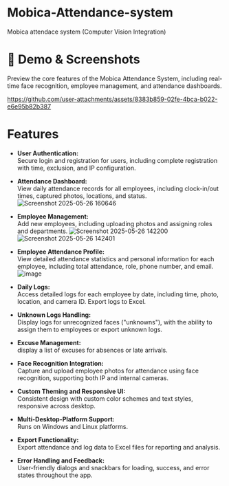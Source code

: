 # Mobica-Attendance-system
Mobica attendace system (Computer Vision Integration)
# 🎥 Demo & Screenshots
Preview the core features of the Mobica Attendance System, including real-time face recognition, employee management, and attendance dashboards.

https://github.com/user-attachments/assets/8383b859-02fe-4bca-b022-e6e95b82b387

# Features

- **User Authentication:**  
  Secure login and registration for users, including complete registration with time, exclusion, and IP configuration.

- **Attendance Dashboard:**  
  View daily attendance records for all employees, including clock-in/out times, captured photos, locations, and status.
![Screenshot 2025-05-26 160646](https://github.com/user-attachments/assets/edf7da8c-29ef-4e54-a490-e429ba95f098)

- **Employee Management:**  
  Add new employees, including uploading photos and assigning roles and departments.
![Screenshot 2025-05-26 142200](https://github.com/user-attachments/assets/2d84b5fc-3504-4d18-abd5-fa8f7473bf16)     ![Screenshot 2025-05-26 142401](https://github.com/user-attachments/assets/9760eb90-c24b-49c8-bbe6-133c3d313dc7)

- **Employee Attendance Profile:**  
  View detailed attendance statistics and personal information for each employee, including total attendance, role, phone number, and email.
![image](https://github.com/user-attachments/assets/0c667cce-9363-4df9-b214-6c54b9fca247)


- **Daily Logs:**  
  Access detailed logs for each employee by date, including time, photo, location, and camera ID. Export logs to Excel.

- **Unknown Logs Handling:**  
  Display logs for unrecognized faces ("unknowns"), with the ability to assign them to employees or export unknown logs.

- **Excuse Management:**  
  display a list of excuses for absences or late arrivals.

- **Face Recognition Integration:**  
  Capture and upload employee photos for attendance using face recognition, supporting both IP and internal cameras.

- **Custom Theming and Responsive UI:**  
  Consistent design with custom color schemes and text styles, responsive across desktop.

- **Multi-Desktop-Platform Support:**  
  Runs on Windows and Linux platforms.

- **Export Functionality:**  
  Export attendance and log data to Excel files for reporting and analysis.

- **Error Handling and Feedback:**  
  User-friendly dialogs and snackbars for loading, success, and error states throughout the app.
